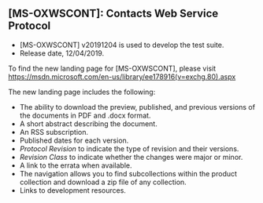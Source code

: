 ## [MS-OXWSCONT]: Contacts Web Service Protocol
- [MS-OXWSCONT] v20191204 is used to develop the test suite.
- Release date, 12/04/2019.

To find the new landing page for [MS-OXWSCONT], please visit https://msdn.microsoft.com/en-us/library/ee178916(v=exchg.80).aspx

The new landing page includes the following:
- The ability to download the preview, published, and previous versions of the documents in PDF and .docx format.
- A short abstract describing the document.
- An RSS subscription.
- Published dates for each version.
- *Protocol Revision* to indicate the type of revision and their versions.
- *Revision Class* to indicate whether the changes were major or minor.
- A link to the errata when available.
- The navigation allows you to find subcollections within the product collection and download a zip file of any collection.
- Links to development resources.